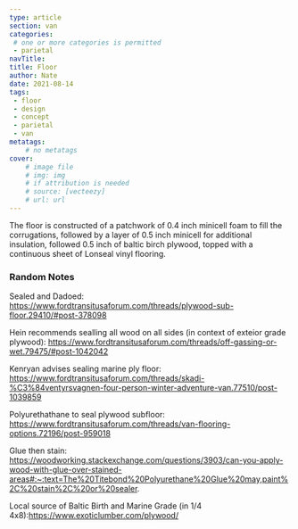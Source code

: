 ```yaml
---
type: article
section: van
categories: 
 # one or more categories is permitted
 - parietal
navTitle: 
title: Floor
author: Nate
date: 2021-08-14
tags:
 - floor
 - design
 - concept
 - parietal
 - van
metatags:
	# no metatags
cover: 
	# image file
	# img: img
	# if attribution is needed
	# source: [vecteezy]
	# url: url
---
```


The floor is constructed of a patchwork of 0.4 inch minicell foam to fill the corrugations, followed by a layer of 0.5 inch minicell for additional insulation, followed 0.5 inch of baltic birch plywood, topped with a continuous sheet of Lonseal vinyl flooring.


### Random Notes

Sealed and Dadoed: https://www.fordtransitusaforum.com/threads/plywood-sub-floor.29410/#post-378098

Hein recommends sealling all wood on all sides (in context of exteior grade plywood): https://www.fordtransitusaforum.com/threads/off-gassing-or-wet.79475/#post-1042042



Kenryan advises sealing marine ply floor: https://www.fordtransitusaforum.com/threads/skadi-%C3%84ventyrsvagnen-four-person-winter-adventure-van.77510/post-1039859



Polyurethathane to seal plywood subfloor: https://www.fordtransitusaforum.com/threads/van-flooring-options.72196/post-959018



Glue then stain: https://woodworking.stackexchange.com/questions/3903/can-you-apply-wood-with-glue-over-stained-areas#:~:text=The%20Titebond%20Polyurethane%20Glue%20may,paint%2C%20stain%2C%20or%20sealer.



Local source of Baltic Birth and Marine Grade (in 1/4 4x8):https://www.exoticlumber.com/plywood/

